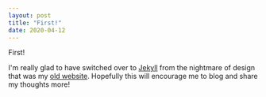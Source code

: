 ```yaml
---
layout: post
title: "First!"
date: 2020-04-12
---
```


First!

I'm really glad to have switched over to [Jekyll](http://jekyllrb.com) from the nightmare of design that was my [old website](https://github.com/bhernandev/website-old). Hopefully this will encourage me to blog and share my thoughts more!
